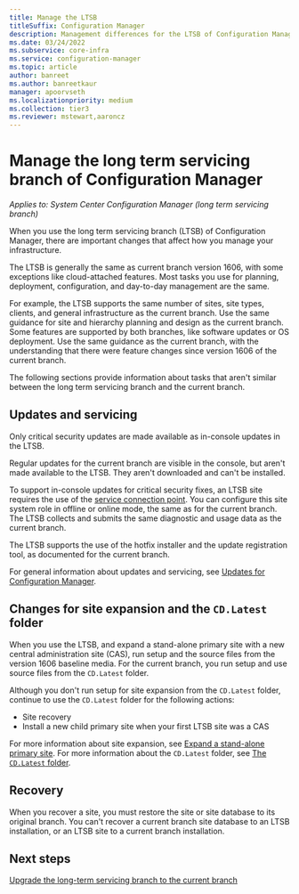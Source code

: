 ```yaml
---
title: Manage the LTSB
titleSuffix: Configuration Manager
description: Management differences for the LTSB of Configuration Manager.
ms.date: 03/24/2022
ms.subservice: core-infra
ms.service: configuration-manager
ms.topic: article
author: banreet
ms.author: banreetkaur
manager: apoorvseth
ms.localizationpriority: medium
ms.collection: tier3
ms.reviewer: mstewart,aaroncz 
---
```


# Manage the long term servicing branch of Configuration Manager

*Applies to: System Center Configuration Manager (long term servicing branch)*

When you use the long term servicing branch (LTSB) of Configuration Manager, there are important changes that affect how you manage your infrastructure.

The LTSB is generally the same as current branch version 1606, with some exceptions like cloud-attached features. Most tasks you use for planning, deployment, configuration, and day-to-day management are the same.

For example, the LTSB supports the same number of sites, site types, clients, and general infrastructure as the current branch. Use the same guidance for site and hierarchy planning and design as the current branch. Some features are supported by both branches, like software updates or OS deployment. Use the same guidance as the current branch, with the understanding that there were feature changes since version 1606 of the current branch.

The following sections provide information about tasks that aren't similar between the long term servicing branch and the current branch.

## Updates and servicing

Only critical security updates are made available as in-console updates in the LTSB.  

Regular updates for the current branch are visible in the console, but aren't made available to the LTSB. They aren't downloaded and can't be installed.

To support in-console updates for critical security fixes, an LTSB site requires the use of the [service connection point](../servers/deploy/configure/about-the-service-connection-point.md). You can configure this site system role in offline or online mode, the same as for the current branch. The LTSB collects and submits the same diagnostic and usage data as the current branch.

The LTSB supports the use of the hotfix installer and the update registration tool, as documented for the current branch.

For general information about updates and servicing, see [Updates for Configuration Manager](../servers/manage/updates.md).

## Changes for site expansion and the `CD.Latest` folder

When you use the LTSB, and expand a stand-alone primary site with a new central administration site (CAS), run setup and the source files from the version 1606 baseline media. For the current branch, you run setup and use source files from the `CD.Latest` folder.

Although you don't run setup for site expansion from the `CD.Latest` folder, continue to use the `CD.Latest` folder for the following actions:

- Site recovery
- Install a new child primary site when your first LTSB site was a CAS

For more information about site expansion, see [Expand a stand-alone primary site](../servers/deploy/install/setup-wizard-central-primary.md#expand-a-stand-alone-primary-site). For more information about the `CD.Latest` folder, see [The `CD.Latest` folder](../servers/manage/the-cd.latest-folder.md).

## Recovery

When you recover a site, you must restore the site or site database to its original branch. You can't recover a current branch site database to an LTSB installation, or an LTSB site to a current branch installation.

## Next steps

[Upgrade the long-term servicing branch to the current branch](convert-to-current-branch.md)
